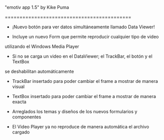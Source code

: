 "emotiv app 1.5" by Kike Puma

===========================================

- ¡Nuevo botón para ver datos simultáneamente llamado Data Viewer!

- Incluye un nuevo Form que permite reproducir cualquier tipo de video

utilizando el Windows Media Player

- Si no se carga un video en el DataViewer; el TrackBar, el botón y el TextBox

se deshabilitan automáticamente

- TrackBar insertado para poder cambiar el frame a mostrar de manera visual

- TextBox insertado para poder cambiar el frame a mostrar de manera exacta

- Arreglados los temas y diseños de los nuevos formularios y componentes

- El Video Player ya no reproduce de manera automática el archivo cargado
